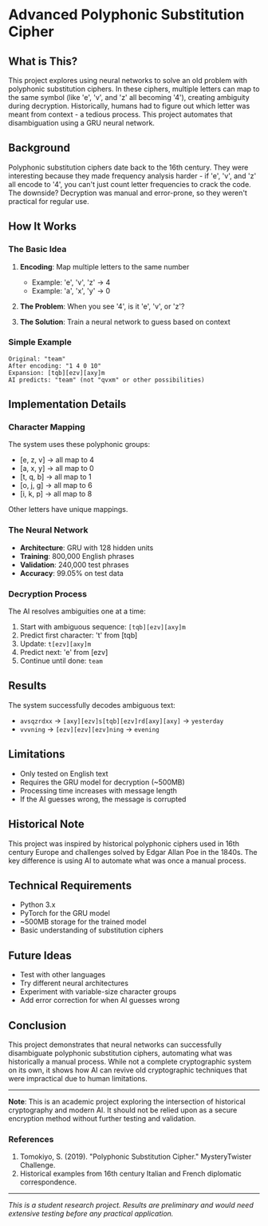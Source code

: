 # Advanced Polyphonic Substitution Cipher

## What is This?

This project explores using neural networks to solve an old problem with polyphonic substitution ciphers. In these ciphers, multiple letters can map to the same symbol (like 'e', 'v', and 'z' all becoming '4'), creating ambiguity during decryption. Historically, humans had to figure out which letter was meant from context - a tedious process. This project automates that disambiguation using a GRU neural network.

## Background

Polyphonic substitution ciphers date back to the 16th century. They were interesting because they made frequency analysis harder - if 'e', 'v', and 'z' all encode to '4', you can't just count letter frequencies to crack the code. The downside? Decryption was manual and error-prone, so they weren't practical for regular use.

## How It Works

### The Basic Idea

1. **Encoding**: Map multiple letters to the same number
   - Example: 'e', 'v', 'z' → 4
   - Example: 'a', 'x', 'y' → 0
   
2. **The Problem**: When you see '4', is it 'e', 'v', or 'z'?

3. **The Solution**: Train a neural network to guess based on context

### Simple Example

```
Original: "team"
After encoding: "1 4 0 10" 
Expansion: [tqb][ezv][axy]m
AI predicts: "team" (not "qvxm" or other possibilities)
```

## Implementation Details

### Character Mapping

The system uses these polyphonic groups:
- [e, z, v] → all map to 4
- [a, x, y] → all map to 0  
- [t, q, b] → all map to 1
- [o, j, g] → all map to 6
- [i, k, p] → all map to 8

Other letters have unique mappings.

### The Neural Network

- **Architecture**: GRU with 128 hidden units
- **Training**: 800,000 English phrases
- **Validation**: 240,000 test phrases
- **Accuracy**: 99.05% on test data

### Decryption Process

The AI resolves ambiguities one at a time:

1. Start with ambiguous sequence: `[tqb][ezv][axy]m`
2. Predict first character: 't' from [tqb]
3. Update: `t[ezv][axy]m`
4. Predict next: 'e' from [ezv]
5. Continue until done: `team`

## Results

The system successfully decodes ambiguous text:

- `avsqzrdxx` → `[axy][ezv]s[tqb][ezv]rd[axy][axy]` → `yesterday`
- `vvvning` → `[ezv][ezv][ezv]ning` → `evening`

## Limitations

- Only tested on English text
- Requires the GRU model for decryption (~500MB)
- Processing time increases with message length
- If the AI guesses wrong, the message is corrupted

## Historical Note

This project was inspired by historical polyphonic ciphers used in 16th century Europe and challenges solved by Edgar Allan Poe in the 1840s. The key difference is using AI to automate what was once a manual process.

## Technical Requirements

- Python 3.x
- PyTorch for the GRU model
- ~500MB storage for the trained model
- Basic understanding of substitution ciphers

## Future Ideas

- Test with other languages
- Try different neural architectures
- Experiment with variable-size character groups
- Add error correction for when AI guesses wrong

## Conclusion

This project demonstrates that neural networks can successfully disambiguate polyphonic substitution ciphers, automating what was historically a manual process. While not a complete cryptographic system on its own, it shows how AI can revive old cryptographic techniques that were impractical due to human limitations.

---

**Note**: This is an academic project exploring the intersection of historical cryptography and modern AI. It should not be relied upon as a secure encryption method without further testing and validation.

### References

1. Tomokiyo, S. (2019). "Polyphonic Substitution Cipher." MysteryTwister Challenge.
2. Historical examples from 16th century Italian and French diplomatic correspondence.


---

*This is a student research project. Results are preliminary and would need extensive testing before any practical application.*